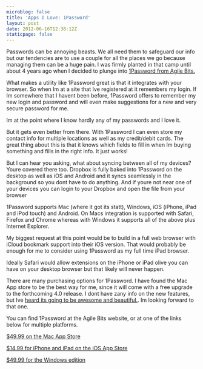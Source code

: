 ```yaml
---
microblog: false
title: 'Apps I Love: 1Password'
layout: post
date: 2012-06-16T12:38:12Z
staticpage: false
---
```


Passwords can be annoying beasts. We all need them to safeguard our info
but our tendencies are to use a couple for all the places we go because
managing them can be a huge pain. I was firmly planted in that camp
until about 4 years ago when I decided to plunge into [1Password from
Agile Bits.](https://agilebits.com/onepassword)

What makes a utility like 1Password great is that it integrates with
your browser. So when Im at a site that Ive registered at it remembers
my login. If Im somewhere that I havent been before, 1Password offers to
remember my new login and password and will even make suggestions for a
new and very secure password for me.

Im at the point where I know hardly any of my passwords and I love it.

But it gets even better from there. With 1Password I can even store my
contact info for multiple locations as well as my credit/debit cards.
The great thing about this is that it knows which fields to fill in when
Im buying something and fills in the right info. It just works!

But I can hear you asking, what about syncing between all of my devices?
Youre covered there too. Dropbox is fully baked into 1Password on the
desktop as well as iOS and Android and it syncs seamlessly in the
background so you dont have to do anything. And if youre not near one of
your devices you can login to your Dropbox and open the file from your
browser

1Password supports Mac (where it got its statt), Windows, iOS (iPhone,
iPad and iPod touch) and Android. On Macs integration is supported with
Safari, Firefox and Chrome whereas with Windows it supports all of the
above plus Internet Explorer.

My biggest request at this point would be to build in a full web browser
with iCloud bookmark support into their iOS version. That would probably
be enough for me to consider using 1Password as my full time iPad
browser.

Ideally Safari would allow extensions on the iPhone or iPad olive you
can have on your desktop browser but that likely will never happen.

There are many purchasing options for 1Password. I have found the Mac
App store to be the best way for me, since it will come with a free
upgrade to the forthcoming 4.0 release. I dont have zany info on the new
features, but Ive [heard its going to be awesome and
beautiful.](http://brettterpstra.com/wrapping-up-wwdc-2012/). Im looking
forward to that one.

You can find 1Password at the Agile Bits website, or at one of the links
below for multiple platforms.

[\$49.99 on the Mac App
Store](http://click.linksynergy.com/fs-bin/stat?id=IlkrxPmy5Xo&offerid=146261&type=3&subid=0&tmpid=1826&RD_PARM1=http%253A%252F%252Fitunes.apple.com%252Fus%252Fapp%252F1password%252Fid443987910%253Fmt%253D12%2526uo%253D4%2526partnerId%253D30)

[\$14.99 for iPhone and iPad on the iOS App
Store](http://click.linksynergy.com/fs-bin/click?id=IlkrxPmy5Xo&offerid=146261.319898689&type=2&subid=0)

[\$49.99 for the Windows edition](https://agilebits.com/store/standard)
